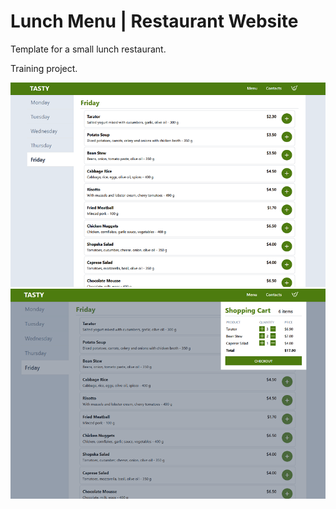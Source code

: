 # Lunch Menu | Restaurant Website

Template for a small lunch restaurant.

Training project.

![screenshot 1](screenshot-1.png)
![screenshot 2](screenshot-2.png)